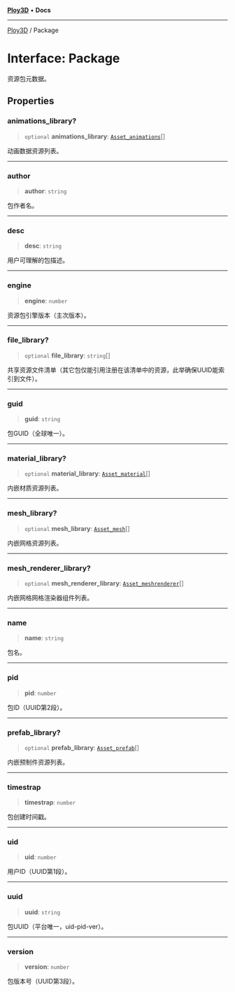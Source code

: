 [**Ploy3D**](../README.md) • **Docs**

***

[Ploy3D](../README.md) / Package

# Interface: Package

资源包元数据。

## Properties

### animations\_library?

> `optional` **animations\_library**: [`Asset_animations`](Asset_animations.md)[]

动画数据资源列表。

***

### author

> **author**: `string`

包作者名。

***

### desc

> **desc**: `string`

用户可理解的包描述。

***

### engine

> **engine**: `number`

资源包引擎版本（主次版本）。

***

### file\_library?

> `optional` **file\_library**: `string`[]

共享资源文件清单（其它包仅能引用注册在该清单中的资源，此举确保UUID能索引到文件）。

***

### guid

> **guid**: `string`

包GUID（全球唯一）。

***

### material\_library?

> `optional` **material\_library**: [`Asset_material`](Asset_material.md)[]

内嵌材质资源列表。

***

### mesh\_library?

> `optional` **mesh\_library**: [`Asset_mesh`](Asset_mesh.md)[]

内嵌网格资源列表。

***

### mesh\_renderer\_library?

> `optional` **mesh\_renderer\_library**: [`Asset_meshrenderer`](Asset_meshrenderer.md)[]

内嵌网格网格渲染器组件列表。

***

### name

> **name**: `string`

包名。

***

### pid

> **pid**: `number`

包ID（UUID第2段）。

***

### prefab\_library?

> `optional` **prefab\_library**: [`Asset_prefab`](Asset_prefab.md)[]

内嵌预制件资源列表。

***

### timestrap

> **timestrap**: `number`

包创建时间戳。

***

### uid

> **uid**: `number`

用户ID（UUID第1段）。

***

### uuid

> **uuid**: `string`

包UUID（平台唯一，uid-pid-ver）。

***

### version

> **version**: `number`

包版本号（UUID第3段）。
